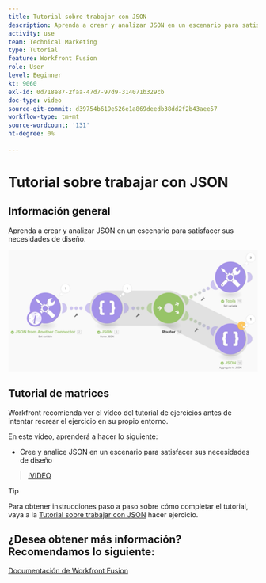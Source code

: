```yaml
---
title: Tutorial sobre trabajar con JSON
description: Aprenda a crear y analizar JSON en un escenario para satisfacer sus necesidades de diseño en [!DNL Adobe Workfront Fusion].
activity: use
team: Technical Marketing
type: Tutorial
feature: Workfront Fusion
role: User
level: Beginner
kt: 9060
exl-id: 0d718e87-2faa-47d7-97d9-314071b329cb
doc-type: video
source-git-commit: d39754b619e526e1a869deedb38dd2f2b43aee57
workflow-type: tm+mt
source-wordcount: '131'
ht-degree: 0%

---
```


# Tutorial sobre trabajar con JSON

## Información general

Aprenda a crear y analizar JSON en un escenario para satisfacer sus necesidades de diseño.

![Imagen de un escenario de Fusion](assets/final-functional-bits-and-bobs-2.png)

## Tutorial de matrices

Workfront recomienda ver el vídeo del tutorial de ejercicios antes de intentar recrear el ejercicio en su propio entorno.

En este vídeo, aprenderá a hacer lo siguiente:

* Cree y analice JSON en un escenario para satisfacer sus necesidades de diseño

>[!VIDEO](https://video.tv.adobe.com/v/335301/?quality=12)

>[!TIP]
>
>Para obtener instrucciones paso a paso sobre cómo completar el tutorial, vaya a la [Tutorial sobre trabajar con JSON](https://experienceleague.adobe.com/docs/workfront-learn/tutorials-workfront/fusion/exercises/working-with-json.html?lang=en) hacer ejercicio.


## ¿Desea obtener más información? Recomendamos lo siguiente:

[Documentación de Workfront Fusion](https://experienceleague.adobe.com/docs/workfront/using/adobe-workfront-fusion/workfront-fusion-2.html?lang=en)
